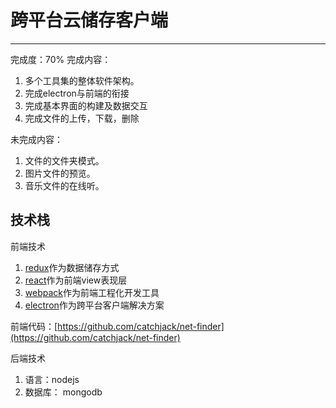 # 跨平台云储存客户端
----

完成度：70%
完成内容：

1. 多个工具集的整体软件架构。
2. 完成electron与前端的衔接
3. 完成基本界面的构建及数据交互
4. 完成文件的上传，下载，删除

未完成内容：

1. 文件的文件夹模式。
2. 图片文件的预览。
3. 音乐文件的在线听。

## 技术栈

前端技术
1. [redux](http://redux.js.org/)作为数据储存方式
2. [react](https://facebook.github.io/react/)作为前端view表现层
3. [webpack](http://webpack.github.io/docs/)作为前端工程化开发工具
4. [electron](http://electron.atom.io/#built-on-electron)作为跨平台客户端解决方案

前端代码：[https://github.com/catchjack/net-finder](https://github.com/catchjack/net-finder)

后端技术

1. 语言：nodejs
2. 数据库： mongodb
